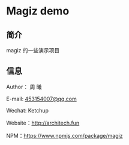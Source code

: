 # Magiz demo

## 简介

magiz 的一些演示项目

## 信息

Author： 周 曦

E-mail: 453154007@qq.com

Wechat: Ketchup

Website：<http://architech.fun>

NPM：<https://www.npmjs.com/package/magiz>


